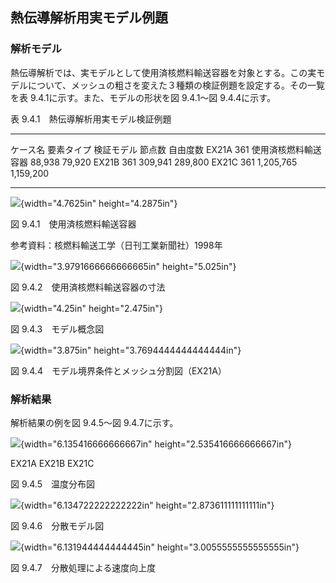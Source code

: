 ## 熱伝導解析用実モデル例題

### 解析モデル

熱伝導解析では、実モデルとして使用済核燃料輸送容器を対象とする。この実モデルについて、メッシュの粗さを変えた３種類の検証例題を設定する。その一覧を表
9.4.1に示す。また、モデルの形状を図 9.4.1～図 9.4.4に示す。

表 9.4.1　熱伝導解析用実モデル検証例題

  ---------- ------------ ---------------------- ----------- -----------
  ケース名   要素タイプ   検証モデル             節点数      自由度数
  EX21A      361          使用済核燃料輸送容器   88,938      79,920
  EX21B      361                                 309,941     289,800
  EX21C      361                                 1,205,765   1,159,200
  ---------- ------------ ---------------------- ----------- -----------

![](media/image364.png){width="4.7625in" height="4.2875in"}

図 9.4.1　使用済核燃料輸送容器

参考資料：核燃料輸送工学（日刊工業新聞社）1998年

![](media/image365.png){width="3.9791666666666665in" height="5.025in"}

図 9.4.2　使用済核燃料輸送容器の寸法

![](media/image366.png){width="4.25in" height="2.475in"}

図 9.4.3　モデル概念図

![](media/image367.png){width="3.875in" height="3.7694444444444444in"}

図 9.4.4　モデル境界条件とメッシュ分割図（EX21A）

### 解析結果

解析結果の例を図 9.4.5～図 9.4.7に示す。

![](media/image368.png){width="6.135416666666667in"
height="2.535416666666667in"}

EX21A EX21B EX21C

図 9.4.5　温度分布図

![](media/image369.png){width="6.134722222222222in"
height="2.873611111111111in"}

図 9.4.6　分散モデル図

![](media/image370.png){width="6.131944444444445in"
height="3.0055555555555555in"}

図 9.4.7　分散処理による速度向上度
